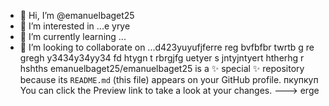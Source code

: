 - 👋 Hi, I’m @emanuelbaget25
- 👀 I’m interested in ...e yrye
- 🌱 I’m currently learning ...
- 💞️ I’m looking to collaborate on ...d423yuyufjferre reg bvfbfbr twrtb g re gregh y3434y34yy34  fd
htygn t rbrgjfg uetyer s jntyjntyert htherhg r hshths
emanuelbaget25/emanuelbaget25 is a ✨ special ✨ repository because its `README.md` (this file) appears on your GitHub profile. пкупкуп
You can click the Preview link to take a look at your changes.
---> erge
